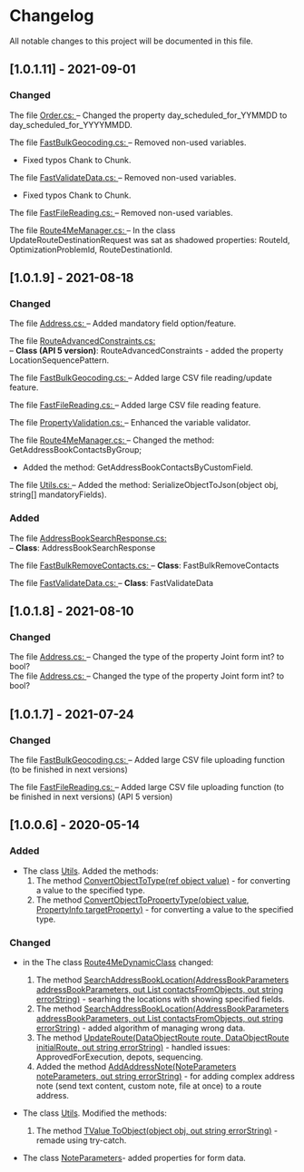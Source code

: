 # Changelog
All notable changes to this project will be documented in this file.

## [1.0.1.11] - 2021-09-01

### Changed

The file [Order.cs: ](https://github.com/route4me/route4me-csharp-sdk/blob/master/Route4MeSDKLibrary/DataTypes/Order.cs)
– Changed the property day_scheduled_for_YYMMDD to day_scheduled_for_YYYYMMDD.

The file [FastBulkGeocoding.cs: ](https://github.com/route4me/route4me-csharp-sdk/blob/master/Route4MeSDKLibrary/FastProcessing/FastBulkGeocoding.cs)
– Removed non-used variables. 
- Fixed typos Chank to Chunk. 

The file [FastValidateData.cs: ](https://github.com/route4me/route4me-csharp-sdk/blob/master/Route4MeSDKLibrary/FastProcessing/FastValidateData.cs)
– Removed non-used variables.  
- Fixed typos Chank to Chunk. 

The file [FastFileReading.cs: ](https://github.com/route4me/route4me-csharp-sdk/blob/master/Route4MeSDKLibrary/FastProcessing/FastFileReading.cs)
– Removed non-used variables. 

The file [Route4MeManager.cs: ](https://github.com/route4me/route4me-csharp-sdk/blob/master/Route4MeSDKLibrary/Route4MeManager.cs)
– In the class UpdateRouteDestinationRequest was sat as shadowed properties: RouteId, OptimizationProblemId, RouteDestinationId. 

## [1.0.1.9] - 2021-08-18

### Changed

The file [Address.cs: ](https://github.com/route4me/route4me-csharp-sdk/blob/master/Route4MeSDKLibrary/DataContractResolver.cs)
– Added mandatory field option/feature.  

The file [RouteAdvancedConstraints.cs: ](https://github.com/route4me/route4me-csharp-sdk/blob/master/Route4MeSDKLibrary/DataTypes/V5/RouteAdvancedConstraints.cs)  
– **Class (API 5 version)**: RouteAdvancedConstraints  - added the property LocationSequencePattern.  

The file [FastBulkGeocoding.cs: ](https://github.com/route4me/route4me-csharp-sdk/blob/master/Route4MeSDKLibrary/FastProcessing/FastBulkGeocoding.cs)
– Added large CSV file reading/update feature.  

The file [FastFileReading.cs: ](https://github.com/route4me/route4me-csharp-sdk/blob/master/Route4MeSDKLibrary/FastProcessing/FastFileReading.cs)
– Added large CSV file reading feature.  

The file [PropertyValidation.cs: ](https://github.com/route4me/route4me-csharp-sdk/blob/master/Route4MeSDKLibrary/PropertyValidation.cs)
– Enhanced the variable validator.  

The file [Route4MeManager.cs: ](https://github.com/route4me/route4me-csharp-sdk/blob/master/Route4MeSDKLibrary/Route4MeManager.cs)
– Changed the method: GetAddressBookContactsByGroup;  
- Added the method: GetAddressBookContactsByCustomField.  

The file [Utils.cs: ](https://github.com/route4me/route4me-csharp-sdk/blob/master/Route4MeSDKLibrary/Utils.cs)
– Added the method: SerializeObjectToJson(object obj, string[] mandatoryFields).  


### Added

The file [AddressBookSearchResponse.cs: ](https://github.com/route4me/route4me-csharp-sdk/blob/master/Route4MeSDKLibrary/DataTypes/AddressBookSearchResponse.cs)  
– **Class**: AddressBookSearchResponse  

The file [FastBulkRemoveContacts.cs: ](https://github.com/route4me/route4me-csharp-sdk/blob/master/Route4MeSDKLibrary/FastProcessing/FastBulkRemoveContacts.cs)
– **Class**: FastBulkRemoveContacts  

The file [FastValidateData.cs: ](https://github.com/route4me/route4me-csharp-sdk/blob/master/Route4MeSDKLibrary/FastProcessing/FastValidateData.cs)
– **Class**: FastValidateData  


## [1.0.1.8] - 2021-08-10

### Changed

The file [Address.cs: ](https://github.com/route4me/route4me-csharp-sdk/blob/master/Route4MeSDKLibrary/DataTypes/Address.cs)
– Changed the type of the property Joint form int? to bool?  
The file [Address.cs: ](https://github.com/route4me/route4me-csharp-sdk/blob/master/Route4MeSDKLibrary/DataTypes/V5/Address/Address.cs)
– Changed the type of the property Joint form int? to bool?  

## [1.0.1.7] - 2021-07-24

### Changed

The file [FastBulkGeocoding.cs: ](https://github.com/route4me/route4me-csharp-sdk/blob/master/Route4MeSDKLibrary/FastProcessing/FastBulkGeocoding.cs)
– Added large CSV file uploading function (to be finished in next versions)

The file [FastFileReading.cs: ](https://github.com/route4me/route4me-csharp-sdk/blob/master/Route4MeSDKLibrary/FastProcessing/FastFileReading.cs)
– Added large CSV file uploading function (to be finished in next versions) (API 5 version)  

## [1.0.0.6] - 2020-05-14

### Added

- The class [Utils](https://github.com/route4me/route4me-csharp-sdk/blob/master/Route4MeSDKLibrary/Utils.cs). Added the methods:
	1. The method [ConvertObjectToType<T>(ref object value)](https://github.com/route4me/route4me-csharp-sdk/blob/master/Route4MeSDKLibrary/Utils.cs#L584) - for converting a value to the specified type.
	2. The method [ConvertObjectToPropertyType(object value, PropertyInfo targetProperty)](https://github.com/route4me/route4me-csharp-sdk/blob/master/Route4MeSDKLibrary/Utils.cs#L683) - for converting a value to the specified type.
	

### Changed

- in the The class [Route4MeDynamicClass](https://github.com/route4me/route4me-csharp-sdk/blob/master/Route4MeSDKLibrary/DataTypes/Route4MeDynamicClass.cs) changed:
	1. The method [SearchAddressBookLocation(AddressBookParameters addressBookParameters, out List<AddressBookContact> contactsFromObjects, out string errorString)](https://github.com/route4me/route4me-csharp-sdk/blob/master/Route4MeSDKLibrary/Route4MeManager.cs#L2383) - searhing the locations with showing specified fields.
	2. The method [SearchAddressBookLocation(AddressBookParameters addressBookParameters, out List<AddressBookContact> contactsFromObjects, out string errorString)](https://github.com/route4me/route4me-csharp-sdk/blob/master/Route4MeSDKLibrary/Route4MeManager.cs#L2383) - added algorithm of managing wrong data.
	3. The method [UpdateRoute(DataObjectRoute route, DataObjectRoute initialRoute, out string errorString)](https://github.com/route4me/route4me-csharp-sdk/blob/master/Route4MeSDKLibrary/Route4MeManager.cs#L395) - handled issues: ApprovedForExecution, depots, sequencing.
	4. Added the method [AddAddressNote(NoteParameters noteParameters, out string errorString)](https://github.com/route4me/route4me-csharp-sdk/blob/master/Route4MeSDKLibrary/Route4MeManager.cs#L1593) - for adding complex address note (send text content, custom note, file at once) to a route address.
	
- The class [Utils](https://github.com/route4me/route4me-csharp-sdk/blob/master/Route4MeSDKLibrary/Utils.cs). Modified the methods:
    1. The method [TValue ToObject<TValue>(object obj, out string errorString)](https://github.com/route4me/route4me-csharp-sdk/blob/master/Route4MeSDKLibrary/Utils.cs#L556) - remade using try-catch.
- The class [NoteParameters](https://github.com/route4me/route4me-csharp-sdk/blob/master/Route4MeSDKLibrary/QueryTypes/NoteParameters.cs)- added properties for form data.

